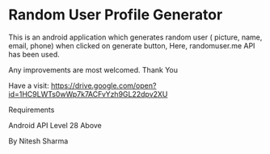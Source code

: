 # Random User Profile Generator
This is an android application which generates random user ( picture, name, email, phone) when clicked on generate button, Here, randomuser.me API has been used.

Any improvements are most welcomed. Thank You

Have a visit: https://drive.google.com/open?id=1HC9LWTs0wWp7k7ACFvYzh9GL22dpv2XU

Requirements

Android API Level 28 Above

By Nitesh Sharma
